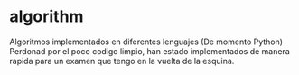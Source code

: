 # algorithm
Algoritmos implementados en diferentes lenguajes (De momento Python)  
Perdonad por el poco codigo limpio, han estado implementados de manera rapida para un examen que tengo en la vuelta de la esquina.  
